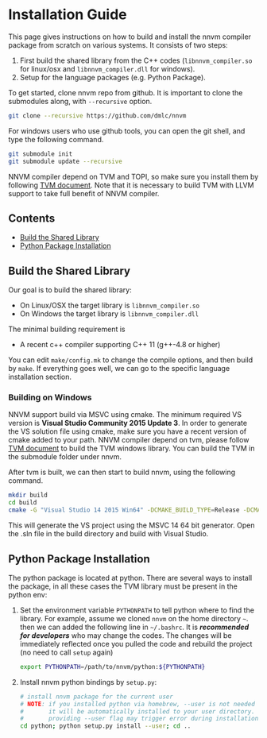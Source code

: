Installation Guide
==================
This page gives instructions on how to build and install the nnvm compiler package from
scratch on various systems. It consists of two steps:

1. First build the shared library from the C++ codes (`libnnvm_compiler.so` for linux/osx and `libnnvm_compiler.dll` for windows).
2. Setup for the language packages (e.g. Python Package).

To get started, clone nnvm repo from github. It is important to clone the submodules along, with ```--recursive``` option.
```bash
git clone --recursive https://github.com/dmlc/nnvm
```
For windows users who use github tools, you can open the git shell, and type the following command.
```bash
git submodule init
git submodule update --recursive
```

NNVM compiler depend on TVM and TOPI, so make sure you install them by following [TVM document](http://docs.tvmlang.org/).
Note that it is necessary to build TVM with LLVM support to take full benefit of NNVM compiler.

## Contents
- [Build the Shared Library](#build-the-shared-library)
- [Python Package Installation](#python-package-installation)

## Build the Shared Library

Our goal is to build the shared library:
- On Linux/OSX the target library is `libnnvm_compiler.so`
- On Windows the target library is `libnnvm_compiler.dll`

The minimal building requirement is
- A recent c++ compiler supporting C++ 11 (g++-4.8 or higher)

You can edit `make/config.mk` to change the compile options, and then build by
`make`. If everything goes well, we can go to the specific language installation section.

### Building on Windows

NNVM support build via MSVC using cmake. The minimum required VS version is **Visual Studio Community 2015 Update 3**.
In order to generate the VS solution file using cmake, make sure you have a recent version of cmake added to your path.
NNVM compiler depend on tvm, please follow [TVM document](http://docs.tvmlang.org/how_to/install.html#building-on-windows)
to build the TVM windows library. You can build the TVM in the submodule folder under nnvm.

After tvm is built, we can then start to build nnvm, using the following command.

```bash
mkdir build
cd build
cmake -G "Visual Studio 14 2015 Win64" -DCMAKE_BUILD_TYPE=Release -DCMAKE_CONFIGURATION_TYPES="Release" ..
```
This will generate the VS project using the MSVC 14 64 bit generator. Open the .sln file in the build directory and build with Visual Studio.

## Python Package Installation

The python package is located at python.
There are several ways to install the package, in all these cases the TVM library must be present in the python env:

1. Set the environment variable `PYTHONPATH` to tell python where to find
   the library. For example, assume we cloned `nnvm` on the home directory
   `~`. then we can added the following line in `~/.bashrc`.
    It is ***recommended for developers*** who may change the codes.
    The changes will be immediately reflected once you pulled the code and rebuild the project (no need to call ```setup``` again)

    ```bash
    export PYTHONPATH=/path/to/nnvm/python:${PYTHONPATH}
    ```

2. Install nnvm python bindings by `setup.py`:

    ```bash
    # install nnvm package for the current user
    # NOTE: if you installed python via homebrew, --user is not needed during installaiton
    #       it will be automatically installed to your user directory.
    #       providing --user flag may trigger error during installation in such case.
    cd python; python setup.py install --user; cd ..
    ```
